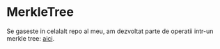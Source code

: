 # MerkleTree

Se gaseste in celalalt repo al meu, am dezvoltat parte de operatii intr-un merkle tree: [aici](https://github.com/ericiov/MerkleTree).
